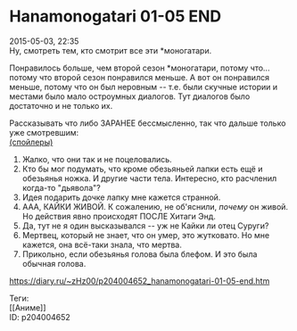 Hanamonogatari 01-05 END
=========================

   
 2015-05-03, 22:35   
  Ну, смотреть тем, кто смотрит все эти *моногатари.   
   
 Понравилось больше, чем второй сезон *моногатари, потому что... потому что второй сезон понравился меньше. А вот он понравился меньше, потому что он был неровным -- т.е. были скучные истории и местами было мало остроумных диалогов. Тут диалогов было достаточно и не только их.   
   
 Рассказывать что либо ЗАРАНЕЕ бессмысленно, так что дальше только уже смотревшим:   
  [(спойлеры)](https://zHz00.diary.ru/p204004652.htm?index=1#linkmore204004652m1)      
 1. Жалко, что они так и не поцеловались.   
 2. Кто бы мог подумать, что кроме обезьяньей лапки есть ещё и обезьянья ножка. И другие части тела. Интересно, кто расчленил когда-то "дьявола"?   
 3. Идея подарить дочке лапку мне кажется странной.   
 4. ААА, КАЙКИ ЖИВОЙ. К сожалению, не об'яснили,  *почему*  он живой. Но действия явно происходят ПОСЛЕ Хитаги Энд.   
 5. Да, тут не я один высказывался -- уж не Кайки ли отец Суруги?   
 6. Мертвец, который не знает, что он умер, это жутковато. Но мне кажется, она всё-таки знала, что мертва.   
 7. Прикольно, если обезьянья голова была блефом. И это была обычная голова.     
    
 <https://diary.ru/~zHz00/p204004652_hanamonogatari-01-05-end.htm>   
   
 Теги:   
 [[Аниме]]   
 ID: p204004652